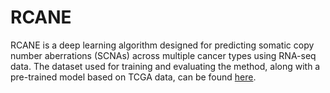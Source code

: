 # RCANE
RCANE is a deep learning algorithm designed for predicting somatic copy number aberrations (SCNAs) across multiple cancer types using RNA-seq data. The dataset used for training and evaluating the method, along with a pre-trained model based on TCGA data, can be found [here](https://doi.org/10.5281/zenodo.13953644).
